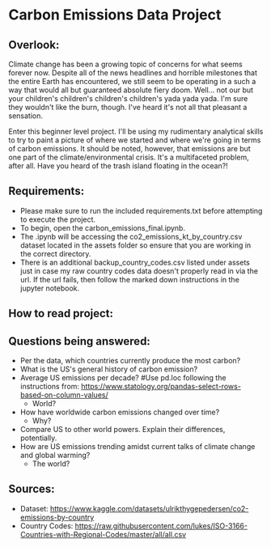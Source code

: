 # Carbon Emissions Data Project

## Overlook:
Climate change has been a growing topic of concerns for what seems forever now. Despite all of the news headlines and horrible milestones that the entire Earth has encountered, we still seem to be operating in a such a way that would all but guaranteed absolute fiery doom. Well... not our but your children's children's children's children's yada yada yada. I'm sure they wouldn't like the burn, though. I've heard it's not all that pleasant a sensation. 

Enter this beginner level project. I'll be using my rudimentary analytical skills to try to paint a picture of where we started and where we're going in terms of carbon emissions. It should be noted, however, that emissions are but one part of the climate/environmental crisis. It's a multifaceted problem, after all. Have you heard of the trash island floating in the ocean?!

## Requirements:
- Please make sure to run the included requirements.txt before attempting to execute the project.
- To begin, open the carbon_emissions_final.ipynb.
- The .ipynb  will be accessing the co2_emissions_kt_by_country.csv dataset located in the assets folder so ensure that you are working in the correct directory.
- There is an additional backup_country_codes.csv listed under assets just in case my raw country codes data doesn't properly read in via the url. If the url fails, then follow the marked down instructions in the jupyter notebook.

## How to read project:

## Questions being answered:

- Per the data, which countries currently produce the most carbon?
- What is the US's general history of carbon emission?
- Average US emissions per decade? #Use pd.loc following the instructions from: https://www.statology.org/pandas-select-rows-based-on-column-values/
    - World?
- How have worldwide carbon emissions changed over time? 
    - Why?
- Compare US to other world powers. Explain their differences, potentially.
- How are US emissions trending amidst current talks of climate change and global warming? 
    - The world?


## Sources:
- Dataset:          https://www.kaggle.com/datasets/ulrikthygepedersen/co2-emissions-by-country
- Country Codes:    https://raw.githubusercontent.com/lukes/ISO-3166-Countries-with-Regional-Codes/master/all/all.csv